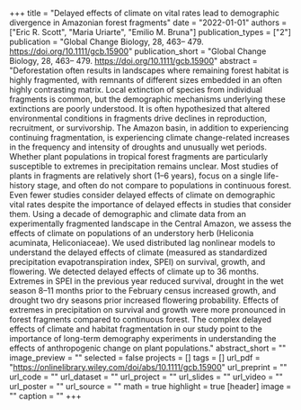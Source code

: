 +++
title = "Delayed effects of climate on vital rates lead to demographic divergence in Amazonian forest fragments"
date = "2022-01-01"
authors = ["Eric R. Scott", "Maria Uriarte", "Emilio M. Bruna"]
publication_types = ["2"]
publication = "Global Change Biology, 28, 463– 479. https://doi.org/10.1111/gcb.15900"
publication_short = "Global Change Biology, 28, 463– 479. https://doi.org/10.1111/gcb.15900"
abstract = "Deforestation often results in landscapes where remaining forest habitat is highly fragmented, with remnants of different sizes embedded in an often highly contrasting matrix. Local extinction of species from individual fragments is common, but the demographic mechanisms underlying these extinctions are poorly understood. It is often hypothesized that altered environmental conditions in fragments drive declines in reproduction, recruitment, or survivorship. The Amazon basin, in addition to experiencing continuing fragmentation, is experiencing climate change-related increases in the frequency and intensity of droughts and unusually wet periods. Whether plant populations in tropical forest fragments are particularly susceptible to extremes in precipitation remains unclear. Most studies of plants in fragments are relatively short (1–6 years), focus on a single life-history stage, and often do not compare to populations in continuous forest. Even fewer studies consider delayed effects of climate on demographic vital rates despite the importance of delayed effects in studies that consider them. Using a decade of demographic and climate data from an experimentally fragmented landscape in the Central Amazon, we assess the effects of climate on populations of an understory herb (Heliconia acuminata, Heliconiaceae). We used distributed lag nonlinear models to understand the delayed effects of climate (measured as standardized precipitation evapotranspiration index, SPEI) on survival, growth, and flowering. We detected delayed effects of climate up to 36 months. Extremes in SPEI in the previous year reduced survival, drought in the wet season 8–11 months prior to the February census increased growth, and drought two dry seasons prior increased flowering probability. Effects of extremes in precipitation on survival and growth were more pronounced in forest fragments compared to continuous forest. The complex delayed effects of climate and habitat fragmentation in our study point to the importance of long-term demography experiments in understanding the effects of anthropogenic change on plant populations."
abstract_short = ""
image_preview = ""
selected = false
projects = []
tags = []
url_pdf = "https://onlinelibrary.wiley.com/doi/abs/10.1111/gcb.15900"
url_preprint = ""
url_code = ""
url_dataset = ""
url_project = ""
url_slides = ""
url_video = ""
url_poster = ""
url_source = ""
math = true
highlight = true
[header]
image = ""
caption = ""
+++
